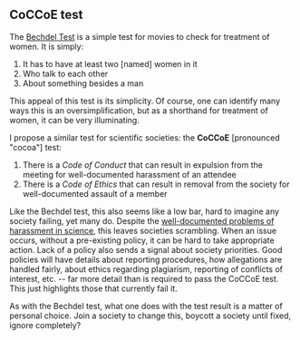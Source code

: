 ## CoCCoE test

The [Bechdel Test](https://bechdeltest.com) is a simple test for movies to check for treatment of women. It is simply: 

1. It has to have at least two [named] women in it
2. Who talk to each other
3. About something besides a man

This appeal of this test is its simplicity. Of course, one can identify many ways this is an oversimplification, but as a shorthand for treatment of women, it can be very illuminating.

I propose a similar test for scientific societies: the **CoCCoE** [pronounced "cocoa"] test:

1. There is a *Code of Conduct* that can result in expulsion from the meeting for well-documented harassment of an attendee
2. There is a *Code of Ethics* that can result in removal from the society for well-documented assault of a member

Like the Bechdel test, this also seems like a low bar, hard to imagine any society failing, yet many do. Despite the [well-documented problems of harassment in science](https://harassment.agu.org), this leaves societies scrambling. When an issue occurs, without a pre-existing policy, it can be hard to take appropriate action. Lack of a policy also sends a signal about society priorities. Good policies will have details about reporting procedures, how allegations are handled fairly, about ethics regarding plagiarism, reporting of conflicts of interest, etc. -- far more detail than is required to pass the CoCCoE test. This just highlights those that currently fail it.

As with the Bechdel test, what one does with the test result is a matter of personal choice. Join a society to change this, boycott a society until fixed, ignore completely?
